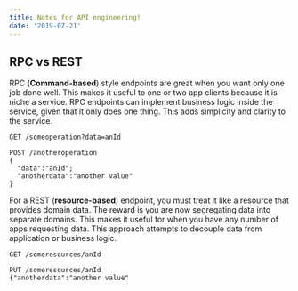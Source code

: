 ```yaml
---
title: Notes for API engineering!
date: '2019-07-21'
---
```


## RPC vs REST

RPC (**Command-based**) style endpoints are great when you want only one job done well. This makes it useful to one or two app clients because it is niche a service. RPC endpoints can implement business logic inside the service, given that it only does one thing. This adds simplicity and clarity to the service.

```HTTP
GET /someoperation?data=anId

POST /anotheroperation
{
  "data":"anId";
  "anotherdata":"another value"
}
```

For a REST (**resource-based**) endpoint, you must treat it like a resource that provides domain data. The reward is you are now segregating data into separate domains. This makes it useful for when you have any number of apps requesting data. This approach attempts to decouple data from application or business logic.

```HTTP
GET /someresources/anId

PUT /someresources/anId
{"anotherdata":"another value"
```
